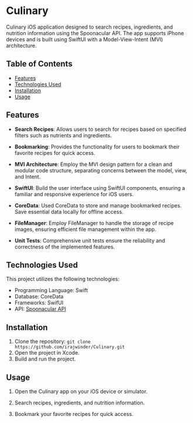 # Culinary

Culinary iOS application designed to search recipes, ingredients, and nutrition information using the Spoonacular API. The app supports iPhone devices and is built using SwiftUI with a Model-View-Intent (MVI) architecture. 

## Table of Contents
- [Features](#features)
- [Technologies Used](#technologies-used)
- [Installation](#Installation)
- [Usage](#usage)

## Features   
- **Search Recipes**: Allows users to search for recipes based on specified filters such as nutrients and ingredients.

- **Bookmarking**: Provides the functionality for users to bookmark their favorite recipes for quick access.

- **MVI Architecture**: Employ the MVI design pattern for a clean and modular code structure, separating concerns between the model, view, and Intent.

- **SwiftUI**: Build the user interface using SwiftUI components, ensuring a familiar and responsive experience for iOS users.

- **CoreData**: Used CoreData to store and manage bookmarked recipes. Save essential data locally for offline access.

- **FileManager**: Employ FileManager to handle the storage of recipe images, ensuring efficient file management within the app.

- **Unit Tests**: Comprehensive unit tests ensure the reliability and correctness of the implemented features.

## Technologies Used

This project utilizes the following technologies:

- Programming Language: Swift
- Database: CoreData
- Frameworks: SwifUI
- API: [Spoonacular API](https://rapidapi.com/spoonacular/api/recipe-food-nutrition/)

## Installation
1. Clone the repository: `git clone https://github.com/irajwinder/Culinary.git`
2. Open the project in Xcode.
3. Build and run the project.

## Usage

1. Open the Culinary app on your iOS device or simulator.

2. Search recipes, ingredients, and nutrition information.

3. Bookmark your favorite recipes for quick access.
